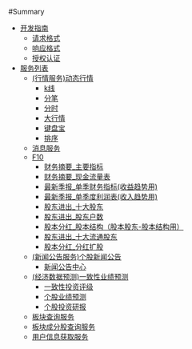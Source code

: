 #Summary

* [开发指南](src/1-0开发指南.md)
	* [请求格式](src/1-1请求格式.md)
	* [响应格式](src/1-2响应格式.md)
	* [授权认证](src/1-3授权认证.md)
* [服务列表](src/2-0服务列表.md)
	* [(行情服务)动态行情](src/2-1-0(行情服务)动态行情.md)
		* [k线](src/2-1-1k线.md)
		* [分笔](src/2-1-2分笔.md)
		* [分时](src/2-1-3分时.md)
		* [大行情](src/2-1-4大行情.md)
		* [键盘宝](src/2-1-5键盘宝.md)
		* [排序](src/2-1-6排序.md)
	* [消息服务](src/2-2-0消息服务.md)
	* [F10](src/2-3-0(F10服务)公司概况.md)
		* [财务摘要_主要指标](src/2-3-1财务摘要_主要指标.md)
		* [财务摘要_现金流量表](src/2-3-2财务摘要_现金流量表.md)
		* [最新季报_单季财务指标(收益趋势用)](src/2-3-3最新季报_单季财务指标(收益趋势用).md)
		* [最新季报_单季度利润表(收入趋势用)](src/2-3-4最新季报_单季度利润表(收入趋势用).md)
		* [股东进出_十大股东](src/2-3-5股东进出_十大股东.md)
		* [股东进出_股东户数](src/2-3-6股东进出_股东户数.md)
		* [股本分红_股本结构（股本股东-股本结构用）](src/2-3-7股本分红_股本结构（股本股东-股本结构用）.md)
		* [股东进出_十大流通股东](src/2-3-8股东进出_十大流通股东.md)
		* [股本分红_分红扩股](src/2-3-9股本分红_分红扩股.md)
	* [(新闻公告服务)个股新闻公告](src/2-4-0(新闻公告服务)个股新闻公告.md)
		* [新闻公告中心](src/2-4-1新闻公告中心.md)
	* [(经济数据预测)一致性业绩预测](src/2-5-0(经济数据预测)一致性业绩预测.md)
		* [一致性投资评级](src/2-5-1一致性投资评级.md)
		* [个股业绩预测](src/2-5-2个股业绩预测.md)
		* [个股投资研报](src/2-5-3个股投资研报.md)
	* [板块查询服务](src/2-6-0板块查询服务.md)
	* [板块成分股查询服务](src/2-6-1板块成分股查询服务.md)
	* [用户信息获取服务](src/2-7-0用户信息获取服务.md)
